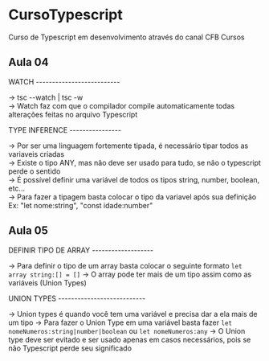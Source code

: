 # CursoTypescript
 Curso de Typescript em desenvolvimento através do canal CFB Cursos

## Aula 04

WATCH --------------------------

-> tsc --watch |  tsc -w <br>
-> Watch faz com que o compilador compile automaticamente todas alterações feitas no arquivo Typescript <br>

TYPE INFERENCE ----------------

-> Por ser uma linguagem fortemente tipada, é necessário tipar todos as variaveis criadas <br>
-> Existe o tipo ANY, mas não deve ser usado para tudo, se não o typescript perde o sentido <br> 
-> É possível definir uma variável de todos os tipos string, number, boolean, etc... <br>
-> Para fazer a tipagem basta colocar o tipo da variavel após sua definição Ex: "let nome:string", "const idade:number" <br>

## Aula 05

DEFINIR TIPO DE ARRAY -------------------

-> Para definir o tipo de um array basta colocar o seguinte formato `let array string:[] = []` 
-> O array pode ter mais de um tipo assim como as variáveis (Union Types)

UNION TYPES ---------------------------

-> Union types é quando você tem uma variável e precisa dar a ela mais de um tipo
-> Para fazer o Union Type em uma variável basta fazer `let nomeNumeros:string|number|boolean` ou `let nomeNumeros:any`
-> O Union type deve ser evitado e ser usado apenas em casos necessários, pois se não Typescript perde seu significado
